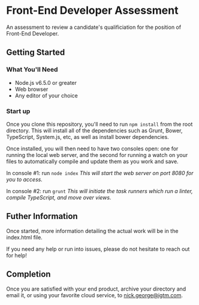 # Front-End Developer Assessment
An assessment to review a candidate's qualificiation for the position of Front-End Developer.

## Getting Started

### What You'll Need
* Node.js v6.5.0 or greater
* Web browser
* Any editor of your choice

### Start up
Once you clone this repository, you'll need to run `npm install` from the root directory. This will install all of the dependencies such as Grunt, Bower, TypeScript, System.js, etc, as well as install bower dependencies.

Once installed, you will then need to have two consoles open: one for running the local web server, and the second for running a watch on your files to automatically compile and update them as you work and save.

In console #1: run `node index`
_This will start the web server on port 8080 for you to access._

In console #2: run `grunt`
_This will initiate the task runners which run a linter, compile TypeScript, and move over views._

## Futher Information
Once started, more information detailing the actual work will be in the index.html file.

If you need any help or run into issues, please do not hesitate to reach out for help!

## Completion
Once you are satisfied with your end product, archive your directory and email it, or using your favorite cloud service, to nick.george@igtm.com.

